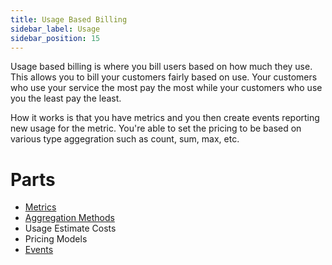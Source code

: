 ```yaml
---
title: Usage Based Billing
sidebar_label: Usage
sidebar_position: 15
---
```

Usage based billing is where you bill users based on how much they use. This allows you to bill your customers fairly based on use. Your customers who use your service the most pay the most while your customers who use you the least pay the least.

How it works is that you have metrics and you then create events reporting new usage for the metric. You're able to set the pricing to be based on various type aggegration such as count, sum, max, etc.

# Parts

* [Metrics](./metrics)
* [Aggregation Methods](./aggregation_methods)
* Usage Estimate Costs
* Pricing Models
* [Events](./events)
